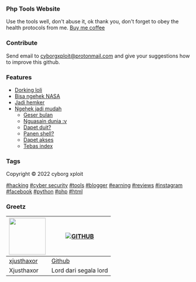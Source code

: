### Php Tools Website

Use the tools well, don't abuse it, ok thank you, don't forget to obey the health protocols from me. <a href="https://www.buymeacoffee.com/covidpoc80v">Buy me coffee</a>

### Contribute
Send email to <a href="https://cyborgxploit@protonmail.com">cyborgxploit@protonmail.com</a> and give your suggestions how to improve this github.

### Features
- [Dorking loli](#wibu)
- [Bisa ngehek NASA](#serepet)
- [Jadi hemker](#serepet)
- [Ngehek jadi mudah](#serepet)
  - [Geser bulan](#serepet)
  - [Nguasain dunia :v](#serepet)
  - [Dapet duit?](#berhasil)
  - [Panen shell?](#berhasil)
  - [Dapet akses](#berhasil)
  - [Tebas index](#berhasil)

### Tags
Copyright &copy; 2022 cyborg xploit

<a href="https://github.com/xjusthaxor/">#hacking</a>
<a href="https://github.com/xjusthaxor/">#cyber security</a>
<a href="https://github.com/xjusthaxor/">#tools</a>
<a href="https://privacy1337.blogspot.com/">#blogger</a>
<a href="https://github.com/xjusthaxor/">#earning</a>
<a href="https://github.com/xjusthaxor/">#reviews</a>
<a href="https://instagram.com/">#instagram</a>
<a href="https://facebook.com/">#facebook</a>
<a href="https://github.com/xjusthaxor/">#python</a>
<a href="https://github.com/xjusthaxor/">#php</a>
<a href="https://github.com/xjusthaxor/">#html</a>

### Greetz
<a href="https://github.com/xjusthaxor"><img src="https://avatars.githubusercontent.com/u/98892565?s=96&v=4?size=100" width="100" height="100"></a> | [![GITHUB](https://encrypted-tbn0.gstatic.com/images?q=tbn:ANd9GcStJ661_VwO4iG6mzSlGKrrM3SD7L8iPCl7Zg&usqp=CAU?size=100)](https://github.com/) 
---|---
[xjusthaxor](https://github.com/xjusthaxor)  | [Github](https://github.com/) | [+18](http://xnxx.com)
Xjusthaxor | Lord dari segala lord |
